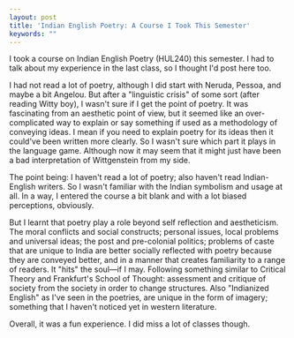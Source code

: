```yaml
---
layout: post
title: 'Indian English Poetry: A Course I Took This Semester'
keywords: ""
---
```


I took a course on Indian English Poetry (HUL240) this semester. I had to talk about my experience in the last class, so I thought I'd post here too.

I had not read a lot of poetry, although I did start with Neruda, Pessoa, and maybe a bit Angelou. But after a "linguistic crisis" of some sort (after reading Witty boy), I wasn't sure if I get the point of poetry. It was fascinating from an aesthetic point of view, but it seemed like an over-complicated way to explain or say something if used as a methodology of conveying ideas. I mean if you need to explain poetry for its ideas then it could've been written more clearly. So I wasn't sure which part it plays in the language game. Although now it may seem that it might just have been a bad interpretation of Wittgenstein from my side.

The point being: I haven't read a lot of poetry; also haven't read Indian-English writers. So I wasn't familiar with the Indian symbolism and usage at all. In a way, I entered the course a bit blank and with a lot biased perceptions, obviously.

But I learnt that poetry play a role beyond self reflection and aestheticism. The moral conflicts and social constructs; personal issues, local problems and universal ideas; the post and pre-colonial politics; problems of caste that are unique to India are better socially reflected with poetry because they are conveyed better, and in a manner that creates familiarity to a range of readers. It "hits" the soul—if I may. Following something similar to Critical Theory and Frankfurt's School of Thought: assessment and critique of society from the society in order to change structures. Also "Indianized English" as I've seen in the poetries, are unique in the form of imagery; something that I haven't noticed yet in western literature.

Overall, it was a fun experience. I did miss a lot of classes though.
